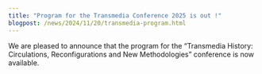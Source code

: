 ```yaml
---
title: "Program for the Transmedia Conference 2025 is out !"
blogpost: /news/2024/11/20/transmedia-program.html
---
```


We are pleased to announce that the program for the “Transmedia History: Circulations, Reconfigurations and New Methodologies” conference is now available.
